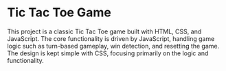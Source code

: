 # Tic Tac Toe Game
This project is a classic Tic Tac Toe game built with HTML, CSS, and JavaScript. The core functionality is driven by JavaScript, handling game logic such as turn-based gameplay, win detection, and resetting the game. The design is kept simple with CSS, focusing primarily on the logic and functionality.
